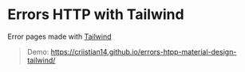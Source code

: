 # Errors HTTP with Tailwind

Error pages made with [Tailwind](https://tailwindcss.com/docs/what-is-tailwind)

> Demo: https://criistian14.github.io/errors-htpp-material-design-tailwind/

